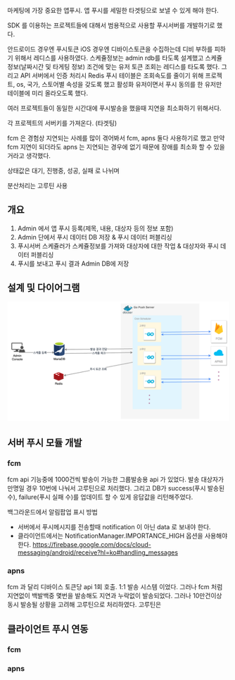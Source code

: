 
마케팅에 가장 중요한 앱푸시. 앱 푸시를 세밀한 타겟팅으로 보낼 수 있게 해야 한다.

SDK 를 이용하는 프로젝트들에 대해서 범용적으로 사용할 푸시서버를 개발하기로 했다.

안드로이드 경우엔 푸시토큰 iOS 경우엔 디바이스토큰을 수집하는데 디비 부하를 피하기 위해서
레디스를 사용하였다.
스케쥴정보는 admin rdb를 타도록 설계했고 스케쥴 정보(날짜시간 및 타게팅 정보) 조건에 맞는 유저 토큰 조회는 레디스를 타도록 했다.
그리고 API 서버에서 인증 처리시 Redis 푸시 테이블은 조회속도를 줄이기 위해 프로젝트, os, 국가, 스토어별 속성을 갖도록 했고 활성화 유저이면서 푸시 동의를 한 유저만 테이블에 미리 올라오도록 했다.

여러 프로젝트들이 동일한 시간대에 푸시발송을 했을때 지연을 최소화하기 위해서다.

각 프로젝트의 서버키를 가져온다. (타겟팅)

fcm 은 경험상 지연되는 사례를 많이 겪어봐서 fcm, apns 둘다 사용하기로 했고 만약 fcm 지연이 되더라도 apns 는
지연되는 경우에 없기 때문에 장애를 최소화 할 수 있을거라고 생각했다.

상태값은 대기, 진행중, 성공, 실패 로 나뉘며

분산처리는 고루틴 사용

## 개요

1. Admin 에서 앱 푸시 등록(제목, 내용, 대상자 등의 정보 포함)
2. Admin 단에서 푸시 데이터 DB 저장 & 푸시 데이터 퍼블리싱
3. 푸시서버 스케쥴러가 스케쥴정보를 가져와 대상자에 대한 작업 & 대상자와 푸시 데이터 퍼블리싱
4. 푸시를 보내고 푸시 결과 Admin DB에 저장

## 설계 및 다이어그램

![push-server](../img/PushServer.png)

## 서버 푸시 모듈 개발

### fcm

fcm api 기능중에 1000건씩 발송이 가능한 그룹발송용 api 가 있었다.
발송 대상자가 만명일 경우 10번에 나눠서 고루틴으로 처리했다. 그리고 DB가 success(푸시 발송된 수), failure(푸시 실패 수)를
업데이트 할 수 있게 응답값을 리턴해주었다.

백그라운드에서 알림팝업 표시 방법

* 서버에서 푸시메시지를 전송할때 notification 이 아닌 data 로 보내야 한다.
* 클라이언트에서는 NotificationManager.IMPORTANCE_HIGH 옵션을 사용해야 한다.
https://firebase.google.com/docs/cloud-messaging/android/receive?hl=ko#handling_messages


### apns

fcm 과 달리 디바이스 토큰당 api 1회 호출. 1:1 발송 시스템 이었다. 그러나 fcm 처럼 지연없이 백발백중 몇번을 발송해도
지연과 누락없이 발송되었다.
그러나 10만건이상 동시 발송될 상황을 고려해 고루틴으로 처리하였다. 고루틴은

## 클라이언트 푸시 연동

### fcm

### apns